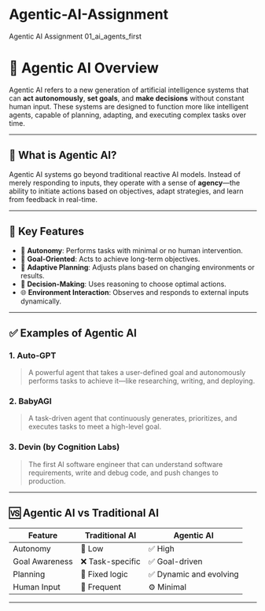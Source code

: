 # Agentic-AI-Assignment
Agentic AI Assignment 01_ai_agents_first


# 🤖 Agentic AI Overview

Agentic AI refers to a new generation of artificial intelligence systems that can **act autonomously**, **set goals**, and **make decisions** without constant human input. These systems are designed to function more like intelligent agents, capable of planning, adapting, and executing complex tasks over time.

---

## 📌 What is Agentic AI?

Agentic AI systems go beyond traditional reactive AI models. Instead of merely responding to inputs, they operate with a sense of **agency**—the ability to initiate actions based on objectives, adapt strategies, and learn from feedback in real-time.

---

## 🧠 Key Features

- 🔁 **Autonomy**: Performs tasks with minimal or no human intervention.
- 🎯 **Goal-Oriented**: Acts to achieve long-term objectives.
- 🧩 **Adaptive Planning**: Adjusts plans based on changing environments or results.
- 🧠 **Decision-Making**: Uses reasoning to choose optimal actions.
- 🌐 **Environment Interaction**: Observes and responds to external inputs dynamically.

---

## ✅ Examples of Agentic AI

### 1. **Auto-GPT**
> A powerful agent that takes a user-defined goal and autonomously performs tasks to achieve it—like researching, writing, and deploying.

### 2. **BabyAGI**
> A task-driven agent that continuously generates, prioritizes, and executes tasks to meet a high-level goal.

### 3. **Devin (by Cognition Labs)**
> The first AI software engineer that can understand software requirements, write and debug code, and push changes to production.

---

## 🆚 Agentic AI vs Traditional AI

| Feature            | Traditional AI            | Agentic AI                        |
|--------------------|---------------------------|------------------------------------|
| Autonomy           | 🚫 Low                    | ✅ High                            |
| Goal Awareness     | ❌ Task-specific           | ✅ Goal-driven                     |
| Planning           | 🔁 Fixed logic            | ✅ Dynamic and evolving            |
| Human Input        | 👤 Frequent                | ⚙️ Minimal                         |

---


